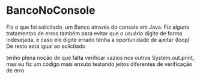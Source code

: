 # BancoNoConsole

Fiz o que foi solicitado, um Banco através do console em Java.
Fiz alguns tratamentos de erros também para evitar que o usuário digite de forma indesejada, e caso ele digite errado tenha a oportunidade de ajeitar (loop)
De resto está igual ao solicitado

tenho plena noção de que falta verificar vazios nos outros System.out.print, mas eu fiz um código mais enxuto testando jeitos diferentes de verificação de erro
